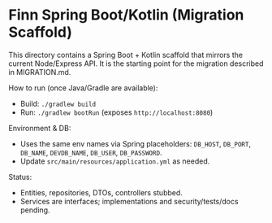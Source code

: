 # Finn Spring Boot/Kotlin (Migration Scaffold)

This directory contains a Spring Boot + Kotlin scaffold that mirrors the current Node/Express API. It is the starting point for the migration described in MIGRATION.md.

How to run (once Java/Gradle are available):
- Build: `./gradlew build`
- Run: `./gradlew bootRun` (exposes `http://localhost:8080`)

Environment & DB:
- Uses the same env names via Spring placeholders: `DB_HOST`, `DB_PORT`, `DB_NAME`, `DEVDB_NAME`, `DB_USER`, `DB_PASSWORD`.
- Update `src/main/resources/application.yml` as needed.

Status:
- Entities, repositories, DTOs, controllers stubbed.
- Services are interfaces; implementations and security/tests/docs pending.

